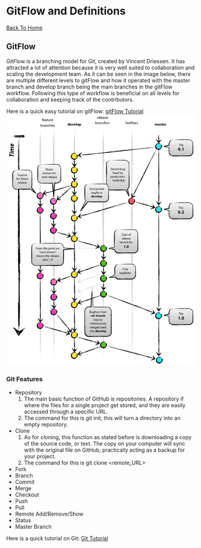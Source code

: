 # GitFlow and Definitions
[Back To Home](https://github.com/cjl72/MiniProject_1)
## GitFlow
GitFlow is a branching model for Git, created by Vincent Driessen. It has attracted a lot of attention because it is very well suited to collaboration and scaling the development team.  As it can be seen in the image below, there are multiple different levels to gitFlow and how it operated with the master branch and develop branch being the main branches in the gitFlow workflow.  Following this type of workflow is beneficial on all levels for collaboration and keeping track of the contributors.

Here is a quick easy tutorial on gitFlow: [gitFlow Tutorial](https://www.atlassian.com/git/tutorials/comparing-workflows/gitflow-workflow)
![GitFlow Demo](https://github.com/cjl72/MiniProject_1/blob/master/git-model.png)

### Git Features
* Repository
  1. The main basic function of GitHub is repositories. A repository if where the files for a single project get stored, and they are easily accessed through a specific URL.
  2. The command for this is git init, this will turn a directory into an empty repository.
* Clone
  1. As for cloning, this function as stated before is downloading a copy of the source code, or text. The copy on your computer will sync with the original file on GitHub, practically acting as a backup for your project.
  2. The command for this is git clone <remote_URL>
* Fork
* Branch
* Commit
* Merge
* Checkout
* Push
* Pull
* Remote Add/Remove/Show
* Status
* Master Branch

Here is a quick tutorial on Git: [Git Tutorial](https://www.youtube.com/watch?v=USjZcfj8yxE)

